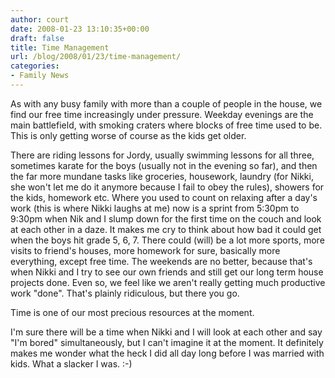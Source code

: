 ```yaml
---
author: court
date: 2008-01-23 13:10:35+00:00
draft: false
title: Time Management
url: /blog/2008/01/23/time-management/
categories:
- Family News
---
```


As with any busy family with more than a couple of people in the house, we find our free time increasingly under pressure.  Weekday evenings are the main battlefield, with smoking craters where blocks of free time used to be.  This is only getting worse of course as the kids get older.

There are riding lessons for Jordy, usually swimming lessons for all three, sometimes karate for the boys (usually not in the evening so far),  and then the far more mundane tasks like groceries, housework, laundry (for Nikki, she won't let me do it anymore because I fail to obey the rules), showers for the kids, homework etc.  Where you used to count on relaxing after a day's work (this is where Nikki laughs at me) now is a sprint from 5:30pm to 9:30pm when Nik and I slump down for the first time on the couch and look at each other in a daze.  It makes me cry to think about how bad it could get when the boys hit grade 5, 6, 7.  There could (will) be a lot more sports, more visits to friend's houses, more homework for sure, basically more everything, except free time.  The weekends are no better, because that's when Nikki and I try to see our own friends and still get our long term house projects done.  Even so, we feel like we aren't really getting much productive work "done".  That's plainly ridiculous, but there you go.

Time is one of our most precious resources at the moment.

I'm sure there will be a time when Nikki and I will look at each other and say "I'm bored" simultaneously, but I can't imagine it at the moment.  It definitely makes me wonder what the heck I did all day long before I was married with kids.  What a slacker I was.  :-)
